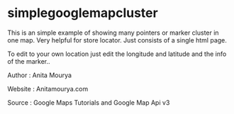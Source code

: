 simplegooglemapcluster
======================

This is an simple example of showing many pointers or marker cluster in one map.
Very helpful for store locator. Just consists of a single html page. 

To edit to your own location just edit the longitude and latitude and the info of the marker.. 

Author : Anita Mourya

Website : Anitamourya.com

Source : Google Maps Tutorials and Google Map Api v3
